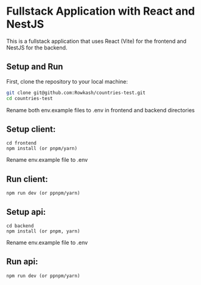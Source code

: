 # Fullstack Application with React and NestJS

This is a fullstack application that uses React (Vite) for the frontend and NestJS for the backend.

## Setup and Run

First, clone the repository to your local machine:

```bash
git clone git@github.com:Rowkash/countries-test.git
cd countries-test
```

Rename both env.example files to .env in frontend and backend directories

## Setup client:

```shell
cd frontend
npm install (or pnpm/yarn)
```
Rename env.example file to .env

## Run client:

```shell
npm run dev (or ppnpm/yarn)
```

## Setup api:

```shell
cd backend
npm install (or pnpm, yarn)
```
Rename env.example file to .env

## Run api:

```shell
npm run dev (or ppnpm/yarn)
```
